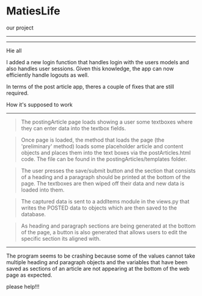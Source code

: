 # MatiesLife
our project
_________________________________________________________________________________________________________
____________________________________________________________________________________________

Hie all

I added a new login function that handles login with the users models and also handles user sessions.
Given this knowledge, the app can now efficiently handle logouts as well.

In terms of the post article app, theres a couple of fixes that are still required.

How it's supposed to work
_______________________

>The postingArticle page loads showing a user some textboxes where they can enter data into the textbox fields.

>Once page is loaded, the method that loads the page (the 'preliminary' method) loads some placeholder article and 
content objects and places them into the text boxes via the postArticles.html code. The file can be found in the 
postingArticles/templates folder.

>The user presses the save/submit button and the section that consists of a heading and a paragraph should be printed
at the bottom of the page. The textboxes are then wiped off their data and new data is loaded into them.

>The captured data is sent to a addItems module in the views.py that writes the POSTED data to objects which are then 
saved to the database.

>As heading and paragraph sections are being generated at the bottom of the page, a button is also generated that
allows users to edit the specific section its aligned with.
___________________________________________________________________________________________________________________

The program seems to be crashing because some of the values cannot take multiple heading and paragraph objects and
the variables that have been saved as sections of an article are not appearing at the bottom of the web page as 
expected.

please help!!!
